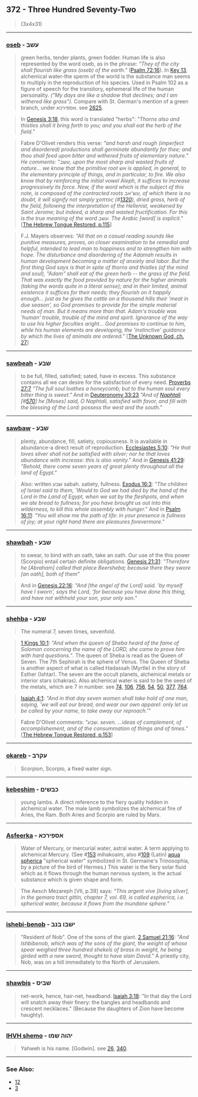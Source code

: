## 372 - Three Hundred Seventy-Two
> (3x4x31)

---

### [oseb](/keys/OShB) - עשב
> green herbs, tender plants, green fodder. Human life is also represented by the word oseb, as in the phrase: *"They of the city shall flourish like grass (oseb) of the earth."* ([Psalm 72:16](http://biblehub.com/psalms/72-16.htm)). In [Key 13](13), alchemical water-the sperm of the world is the substance man seems to multiply in the reproduction of his species. Used in Psalm 102 as a figure of speech for the transitory, ephemeral life of the human personality. *("My days are like a shadow that declines; and I am withered like grass").* Compare with St. German's mention of a green branch, under אספירכא. see [2625](2625).

> In [Genesis 3:18](http://biblehub.com/genesis/3-18.htm), this word is translated "herbs": *"Thorns also and thistles shall it bring forth to you; and you shall eat the herb of the field."*

> Fabre D'Olivet renders this verse: *"and harsh and rough (imperfect and disordered) productions shall germinate abundantly for thee; and thou shall feed upon bitter and withered fruits of elementary nature." He comments: "עשב, upon the most sharp and wasted fruits of nature... we know that the primitive root אש is applied, in general, to the elementary principle of things, and in particular, to fire. We also know that by reinforcing the initial vowel Aleph, it suffices to increase progressively its force. Now, if the word which is the subject of this note, is composed of the contracted roots עש־אב,  of which there is no doubt, it will signify not simply χοπτος (#[1320](1320)), dried grass, herb of the field, following the interpretation of the Hellenist, weakened by Saint Jerome; but indeed, a sharp and wasted fructification. For this is the true meaning of the word עשב. The Arabic [word] is explicit."* [[The Hebrew Tongue Restored, p.115](https://archive.org/stream/hebraictongueres00fabriala#page/114)]

> F.J. Mayers observes: *"All that on a casual reading sounds like punitive measures, proves, on closer examination to be remedial and helpful, intended to lead man to happiness and to strengthen him with hope. The disturbance and disordering of the Adamah results in human development becoming a matter of anxiety and labor. But the first thing God says is that in spite of thorns and thistles (of the mind and soul), "Adam" shall eat of the green herb -- the grass of the field. That was exactly the food provided by nature for the higher animals (taking the words quite in a literal sense); and in their limited, animal existence it suffices for their needs; they flourish on it happily enough... just as he gives the cattle on a thousand hills their 'meat in due season', so God promises to provide for the simple material needs of man. But it means more than that. Adam's trouble was 'human' trouble, trouble of the mind and spirit. Ignorance of the way to use his higher faculties aright... God promises to continue to him, while his human elements are developing, the 'instinctive' guidance by which the lives of animals are ordered."* [[The Unknown God, ch. 27](http://www.organelle.org/as/aschap27.htm)]

---

### [sawbeah](/keys/ShBO) - שבע
> to be full, filled, satisfied; sated, have in excess. This substance contains all we can desire for the satisfaction of every need. [Proverbs 27:7](http://biblehub.com/proverbs/27-7.htm) *"The full soul loathes a honeycomb; but to the human soul every bitter thing is sweet."* And in [Deuteronomy 33:23](http://biblehub.com/deuteronomy/33-23.htm) *"And of [Naphtali](/keys/NPThLI) [#[570](570)] he [Moses] said, O Naphtali, satisfied with favor, and fill with the blessing of the Lord: possess the west and the south."*

---

### [sawbaw](/keys/ShBO) - שבע
> plenty, abundance, fill, satiety, copiousness. It is available in abundance-a direct result of reproduction. [Ecclesiastes 5:10](http://biblehub.com/ecclesiastes/5-10.htm): *"He that loves silver shall not be satisfied with silver; nor he that loves abundance with increase: this is also vanity."* And in [Genesis 41:29](http://biblehub.com/genesis/41-29.htm): *"Behold, there come seven years of great plenty throughout all the land of Egypt."*

> Also: written שבע sabah. satiety, fullness. [Exodus 16:3](http://biblehub.com/exodus/16-3.htm): *"The children of Israel said to them, 'Would to God we had died by the hand of the Lord in the Land of Egypt, when we sat by the fleshpots, and when we ate bread to fullness; for you have brought us out into this wilderness, to kill this whole assembly with hunger."* And in [Psalm 16:11](http://biblehub.com/psalms/16-11.htm): *"You will show me the path of life: in your presence is fullness of joy; at your right hand there are pleasures forevermore."*

---

### [shawbah](/keys/ShBO) - שבע
> to swear, to bind with an oath, take an oath. Our use of the this power (Scorpio) entail certain definite obligations. [Genesis 21:31](http://biblehub.com/genesis/21-31.htm): *"Therefore he [Abraham] called that place Beersheba; because there they swore [an oath], both of them"*

> And in [Genesis 22:16](http://biblehub.com/genesis/22-16.htm): *"And [the angel of the Lord] said. 'by myself have I sworn', says the Lord, 'for because you have done this thing, and have not withheld your son, your only son."*

---

### [shehba](/keys/ShBO) - שבע
> The numeral 7, seven times, sevenfold.

> [1 Kings 10:1](http://biblehub.com/1_kings/10-1.htm): *"And when the queen of Sheba heard of the fame of Solomon concerning the name of the LORD, she came to prove him with hard questions."*. The queen of Sheba is read as the Queen of Seven. The 7th Sephirah is the sphere of Venus. The Queen of Sheba is another aspect of what is called Hadassah (Myrtle) in the story of Esther (Ishtar). The seven are the occult planets, alchemical metals or interior stars (chakras). Also alchemical water is said to be the seed of the metals, which are 7 in number. see [74](74), [106](106), [756](756), [54](54), [50](50), [377](377), [764](764).

> [Isaiah 4:1](http://biblehub.com/isaiah/4-1.htm): *"And in that day seven women shall take hold of one man, saying, 'we will eat our bread, and wear our own apparel: only let us be called by your name, to take away our reproach.'"*

> Fabre D'Olivet comments: *"שבע. seven. ...ideas of complement, of accomplishement, and of the consummation of things and of times."* [[The Hebrew Tongue Restored, p.153](https://archive.org/stream/hebraictongueres00fabriala#page/152)]

---

### [okareb](/keys/OQRB) - עקרב
> Scorpion, Scorpio, a fixed water sign.

---

### [kebeshim](/keys/KBShIM) - כבשים
> young lambs. A direct reference to the fiery quality hidden in alchemical water. The male lamb symbolizes the alchemical fire of Aries, the Ram. Both Aries and Scorpio are ruled by Mars.

---

### [Asfeerka](/keys/ASPIRKA) - אספירכא
> Water of Mercury, or mercurial water, astral water. A term applying to alchemical Mercury. (See #[153](153) mihakoaim, also #[109](109) (Latin) [aqua spherica](/latin?word=aqua+spherica) "spherical water" symbolized in St. Germaine's Trinosophia, by a picture of the bird of Hermes.) This water is the fiery solar fluid which as it flows through the human nervous system, is the actual substance which is given shape and form.

> The Aesch Mezareph [VII, p.39] says: *"This argent vive [living silver], in the gemara tract gittin, chapter 7, vol. 69, is called espherica, i.e. spherical water, because it flows from the mundane sphere."*

---

### [ishebi-benob](/keys/IShBV.BNB) - ישבו בנב
> "Resident of Nob". One of the sons of the giant. [2 Samuel 21:16](http://biblehub.com/2_samuel/21-16.htm): *"And Ishbibenob, which was of the sons of the giant, the weight of whose spear weighed three hundred shekels of brass in weight, he being girded with a new sword, thought to have slain David."* A priestly city, Nob, was on a hill immediately to the North of Jerusalem.

---

### [shawbis](/keys/ShBIS) - שביס
> net-work, hence, hair-net, headband. [Isaiah 3:18](http://biblehub.com/isaiah/3-18.htm): "In that day the Lord will snatch away their finery: the bangles and headbands and crescent necklaces." (Because the daughters of Zion have become haughty).

---

### [IHVH shemo](/keys/IHVH.ShMV) - יהוה שמו
> Yahweh is his name. [Godwin]. see [26](26), [340](340).

---

### See Also:

- [12](12)
- [3](3)
